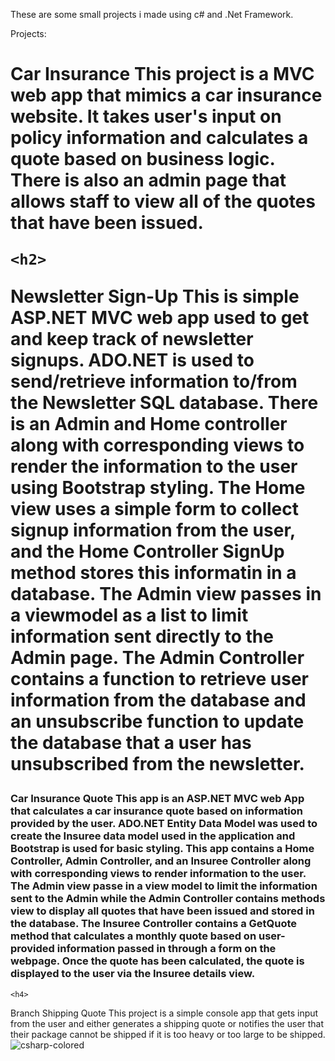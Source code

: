 <!DOCTYPE html>
These are some small projects i made using c# and .Net Framework.
<html>
Projects: 

  <h1>Car Insurance<h/1>
    This project is a MVC web app that mimics a car insurance website. It takes user's input on policy information and calculates a quote based on business logic. There is also an admin page that allows staff to view all of the quotes that have been issued.
  
    
    <h2>
  Newsletter Sign-Up
This is simple ASP.NET MVC web app used to get and keep track of newsletter signups. ADO.NET is used to send/retrieve information to/from the Newsletter SQL database. There is an Admin and Home controller along with corresponding views to render the information to the user using Bootstrap styling. The Home view uses a simple form to collect signup information from the user, and the Home Controller SignUp method stores this informatin in a database. The Admin view passes in a viewmodel as a list to limit information sent directly to the Admin page. The Admin Controller contains a function to retrieve user information from the database and an unsubscribe function to update the database that a user has unsubscribed from the newsletter.
    </h2>
    <h3>
Car Insurance Quote
This app is an ASP.NET MVC web App that calculates a car insurance quote based on information provided by the user. ADO.NET Entity Data Model was used to create the Insuree data model used in the application and Bootstrap is used for basic styling. This app contains a Home Controller, Admin Controller, and an Insuree Controller along with corresponding views to render information to the user. The Admin view passe in a view model to limit the information sent to the Admin while the Admin Controller contains methods view to display all quotes that have been issued and stored in the database. The Insuree Controller contains a GetQuote method that calculates a monthly quote based on user-provided information passed in through a form on the webpage. Once the quote has been calculated, the quote is displayed to the user via the Insuree details view.
</h3>
    
    <h4>
  Branch Shipping Quote
This project is a simple console app that gets input from the user and either generates a shipping quote or notifies the user that their package cannot be shipped if it is too heavy or too large to be shipped.
    </h4>
![csharp-colored](https://user-images.githubusercontent.com/118482231/211764307-9ea9802d-c1fa-48a5-9b0d-42ec704eb85c.svg)
</html>
